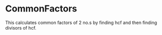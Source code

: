 # CommonFactors
This calculates common factors of 2 no.s by finding hcf and then finding divisors of hcf.

